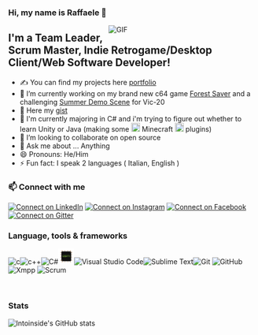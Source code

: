 ### Hi, my name is Raffaele 👋 

<img src="https://cdn.dribbble.com/users/410907/screenshots/2044702/media/c19d0eee5490127923ca968ee333e7e5.gif" align="right" alt="GIF"  width='300' />

## I'm a Team Leader, Scrum Master, Indie Retrogame/Desktop Client/Web Software Developer!
- ✍ You can find my projects here [portfolio](https://intoinside.github.io/intoinside/)
- 🔭 I’m currently working on my brand new c64 game [Forest Saver](https://github.com/intoinside/ForestSaver) and a challenging [Summer Demo Scene](https://github.com/intoinside/SummerDemo) for Vic-20
- 🚀 Here my [gist](https://gist.github.com/intoinside)
- 🌱 I'm currently majoring in C# and i'm trying to figure out whether to learn Unity or Java (making some <img src="https://static.wikia.nocookie.net/minecraft_gamepedia/images/e/ef/Enchanted_Golden_Sword.gif/revision/latest/scale-to-width-down/18?cb=20201118111854" style="height: 18px; width: 18px" /> Minecraft <img src="https://static.wikia.nocookie.net/minecraft_gamepedia/images/d/d1/Enchanted_Diamond_Sword.gif/revision/latest/scale-to-width-down/18?cb=20201118111712" style="height: 18px; width: 18px" /> plugins) 
- 👯 I’m looking to collaborate on open source
- 💬 Ask me about ... Anything
- 😄 Pronouns: He/Him
- ⚡ Fun fact: I speak 2 languages ( Italian, English )

### 📫 Connect with me

[![Connect on LinkedIn](https://img.shields.io/badge/--linkedin?label=LinkedIn&logo=LinkedIn&style=social)][linkedin]
[![Connect on Instagram](https://img.shields.io/badge/--instagram?label=instagram&logo=Instagram&style=social)][instagram]
[![Connect on Facebook](https://img.shields.io/badge/--facebook?label=facebook&logo=Facebook&style=social)][facebook]
[![Connect on Gitter](https://img.shields.io/badge/chat-on%20gitter-brightgreen)][gitter]
<br />

### Language, tools & frameworks
<p align="left">
<img alt="c" src="https://img.icons8.com/color/32/000000/c-programming.png"/><img alt="c++" src="https://img.icons8.com/color/32/000000/c-plus-plus-logo.png"/><img alt="C#" src="https://img.icons8.com/color/32/000000/c-sharp-logo.png"/><img alt="Assembly" width="32" src="https://raw.githubusercontent.com/github/explore/6c7084bb772f6fabaae377f5ae4a607594234ee6/topics/assembly/assembly.png" /><img alt="Visual Studio Code" src="https://img.icons8.com/fluency/32/000000/visual-studio-code-2019.png"/><img alt="Sublime Text" src="https://img.icons8.com/fluency/32/000000/sublime-text.png"/><img alt="Git" src="https://img.icons8.com/color/32/000000/git.png"/>
<img alt="GitHub" src="https://img.icons8.com/material-sharp/32/000000/github.png"/><img alt="Xmpp" src="https://img.icons8.com/color/32/000000/xmpp.png"/>
<img alt="Scrum" src="https://img.icons8.com/external-soft-fill-juicy-fish/30/000000/external-agile-agile-development-soft-fill-soft-fill-juicy-fish-19.png"/>
</p>
<br />

### Stats

![Intoinside's GitHub stats](https://github-readme-stats.vercel.app/api?username=intoinside&show_icons=true&theme=dark&include_all_commits=true)

[instagram]: https://instagram.com/intoinside
[linkedin]: https://linkedin.com/in/raffaeleintorcia
[facebook]: https://www.facebook.com/raffaele.intorcia/
[gitter]: https://gitter.im/intoinside/community?utm_source=badge&utm_medium=badge&utm_campaign=pr-badge
